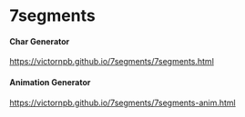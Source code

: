 # 7segments

#### Char Generator
https://victornpb.github.io/7segments/7segments.html

#### Animation Generator
https://victornpb.github.io/7segments/7segments-anim.html

